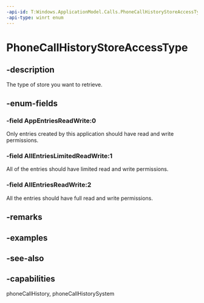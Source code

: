 ```yaml
---
-api-id: T:Windows.ApplicationModel.Calls.PhoneCallHistoryStoreAccessType
-api-type: winrt enum
---
```


<!-- Enumeration syntax
public enum Windows.ApplicationModel.Calls.PhoneCallHistoryStoreAccessType : int
-->

# PhoneCallHistoryStoreAccessType

## -description
The type of store you want to retrieve.

## -enum-fields
### -field AppEntriesReadWrite:0
Only entries created by this application should have read and write permissions.

### -field AllEntriesLimitedReadWrite:1
All of the entries should have limited read and write permissions.

### -field AllEntriesReadWrite:2
All the entries should have full read and write permissions.


## -remarks

## -examples

## -see-also
## -capabilities
phoneCallHistory, phoneCallHistorySystem
